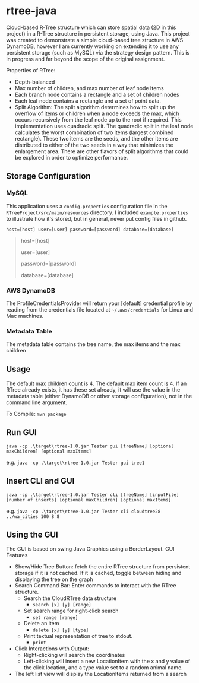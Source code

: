 # rtree-java


Cloud-based R-Tree structure which can store spatial data (2D in this project) in a R-Tree structure in persistent storage, using Java. This project was created to demonstrate a simple cloud-based tree structure in AWS DynamoDB, however I am currently working on extending it to use any persistent storage (such as MySQL) via the strategy design pattern. This is in progress and far beyond the scope of the original assignment.


Properties of RTree:
* Depth-balanced
* Max number of children, and max number of leaf node Items
* Each branch node contains a rectangle and a set of children nodes
* Each leaf node contains a rectangle and a set of point data.
* Split Algorithm: The split algorithm determines how to split up the overflow of items or children when a node exceeds the max, which occurs recursively from the leaf node up to the root if required. This implementation uses quadradic split. The quadradic split in the leaf node calculates the worst combination of two items (largest combined rectangle). These two items are the seeds, and the other items are distributed to either of the two seeds in a way that minimizes the enlargement area. There are other flavors of split algorithms that could be explored in order to optimize performance.

## Storage Configuration

### MySQL
This application uses a `config.properties` configuration file in the `RTreeProject/src/main/resources` directory. I included `example.properties` to illustrate how it's stored, but in general, never put config files in github. 

`
host=[host]
user=[user]
password=[password]
database=[database]
`

>host=[host]
>
>user=[user]
>
>password=[password]
>
>database=[database]

### AWS DynamoDB
The ProfileCredentialsProvider will return your [default] credential profile by reading from the credentials file located at `~/.aws/credentials` for Linux and Mac machines.

### Metadata Table
The metadata table contains the tree name, the max items and the max children 

## Usage

The default max children count is 4. The default max item count is 4. If an RTree already exists, it has these set already, it will use the value in the metadata table (either DynamoDB or other storage configuration), not in the command line argument.  

To Compile: `mvn package`


## Run GUI 

`java -cp .\target\rtree-1.0.jar Tester gui [treeName] [optional maxChildren] [optional maxItems]`

e.g. `java -cp .\target\rtree-1.0.jar Tester gui tree1`

## Insert CLI and GUI 

`java -cp .\target\rtree-1.0.jar Tester cli [treeName] [inputFile] [number of inserts] [optional maxChildren] [optional maxItems]`

e.g. `java -cp .\target\rtree-1.0.jar Tester cli cloudtree28 ../wa_cities 100 8 8`

## Using the GUI

The GUI is based on swing Java Graphics using a BorderLayout. 
GUI Features
* Show/Hide Tree Button: fetch the entire RTree structure from persistent storage if it is not cached. If it is cached, toggle between hiding and displaying the tree on the graph
* Search Command Bar: Enter commands to interact with the RTree structure. 
	* Search the CloudRTree data structure 
		* `search [x] [y] [range]`
	* Set search range for right-click search
		* `set range [range]`
	* Delete an item
		* `delete [x] [y] [type]`
	* Print textual representation of tree to stdout.
		* `print`
* Click Interactions with Output:
	* Right-clicking will search the coordinates
	* Left-clicking will insert a new LocationItem with the x and y value of the click location, and a type value set to a random animal name.
* The left list view will display the LocationItems returned from a search 
